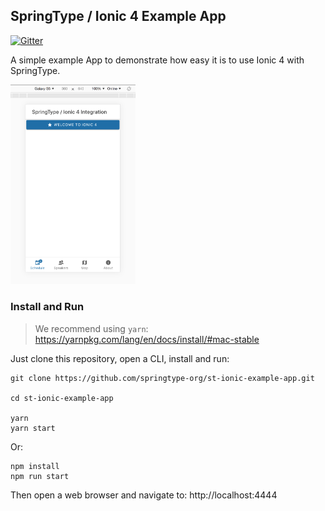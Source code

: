 ## SpringType / Ionic 4 Example App

[![Gitter](https://badges.gitter.im/springtype-official/springtype.svg)](https://gitter.im/springtype-official/springtype?utm_source=badge&utm_medium=badge&utm_campaign=pr-badge)

A simple example App to demonstrate how easy it is to use Ionic 4 with SpringType.

<img src="https://github.com/springtype-org/st-ionic-example-app/blob/master/ionic4-integration-example-app.png?raw=true" width="200">

### Install and Run

> We recommend using `yarn`: https://yarnpkg.com/lang/en/docs/install/#mac-stable

Just clone this repository, open a CLI, install and run:

    git clone https://github.com/springtype-org/st-ionic-example-app.git

    cd st-ionic-example-app

    yarn
    yarn start

Or:

    npm install
    npm run start

Then open a web browser and navigate to: http://localhost:4444